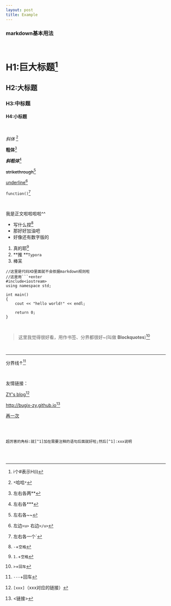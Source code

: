 ```yaml
---
layout: post
title: Example
---
```


### markdown基本用法

</br>

# H1:巨大标题[^1]

## H2:大标题

### H3:中标题

#### H4:小标题

</br>

*斜体* [^2]

**粗体**[^3]

***斜粗体***[^4]

~~strikethrough~~[^5]

<u>underline</u>[^6]

`function()`[^7]

</br>

我是正文啦啦啦啦^^

* 写什么捏[^8]
* 那好好加油吧
* 好像还有数字版的

1. 真的耶[^9]
2. **推 **`Typora`
3. 棒呆



```
//这里是代码XD里面就不会依据markdown规则啦
//这是用```+enter
#include<iostream>
using namespace std;

int main()
{
 	cout << "hello world!" << endl;
    
    return 0;
}
```

</br>

> 这里我觉得很好看，用作书签、分界都很好~(叫做 **Blockquotes**)[^10]

</br>

---

分界线↑[^11]

</br>

友情链接：

[ZY's blog](http://bugix-zy.github.io)[^12]

<http://bugix-zy.github.io>[^13]

[再一次](#H1:巨大标题)

</br>

[^1]: i个#表示H(i)
[^2]: `*`哈哈`*`
[^4]: 左右各***
[^5]: 左右各~~
[^6]: 左边`<u>` 右边`</u>`
[^7]: 左右各一个`
[^8]: `-`+`空格`
[^9]: `1.`+`空格`
[^10]: `>`+`回车`
[^11]: `---`+回车
[^12]: `[xxx]`（xxx对应的链接）
[^13]: <链接>
[^3]: 左右各两**

</br>

```
超厉害的角标:就[^1]加在需要注释的语句后面就好啦;然后[^1]:xxx说明
```

</br>

</br>